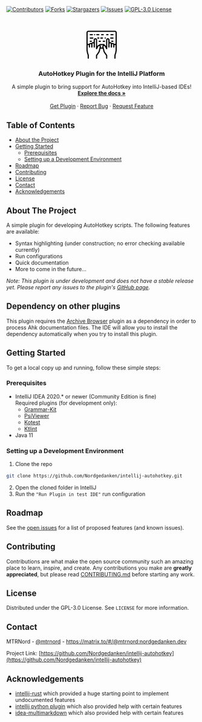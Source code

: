 <!-- PROJECT SHIELDS -->
[![Contributors][contributors-shield]][contributors-url]
[![Forks][forks-shield]][forks-url]
[![Stargazers][stars-shield]][stars-url]
[![Issues][issues-shield]][issues-url]
[![GPL-3.0 License][license-shield]][license-url]



<!-- PROJECT LOGO -->
<br />
<p align="center">
  <a href="https://github.com/Nordgedanken/intellij-autohotkey">
    <img src="src/main/resources/META-INF/pluginIcon.svg" alt="Logo" width="80" height="80">
  </a>

  <h3 align="center">AutoHotkey Plugin for the IntelliJ Platform</h3>

  <p align="center">
    A simple plugin to bring support for AutoHotkey into IntelliJ-based IDEs!
    <br />
    <a href="https://github.com/Nordgedanken/intellij-autohotkey"><strong>Explore the docs »</strong></a>
    <br />
    <br />
    <a href="https://plugins.jetbrains.com/plugin/13945-autohotkey-language">Get Plugin</a>
    ·
    <a href="https://github.com/Nordgedanken/intellij-autohotkey/issues">Report Bug</a>
    ·
    <a href="https://github.com/Nordgedanken/intellij-autohotkey/issues">Request Feature</a>
  </p>
</p>



<!-- TABLE OF CONTENTS -->
## Table of Contents
* [About the Project](#about-the-project)
  <!--* [Built With](#built-with)-->
* [Getting Started](#getting-started)
  * [Prerequisites](#prerequisites)
  * [Setting up a Development Environment](#setting-up-a-development-environment)
* [Roadmap](#roadmap)
* [Contributing](#contributing)
* [License](#license)
* [Contact](#contact)
* [Acknowledgements](#acknowledgements)



<!-- ABOUT THE PROJECT -->
## About The Project
<!-- Plugin description -->
A simple plugin for developing AutoHotkey scripts. The following features are available:

- Syntax highlighting (under construction; no error checking available currently)
- Run configurations
- Quick documentation
- More to come in the future...

<p><i>Note: This plugin is under development and does not have a stable release yet. Please report any issues to the plugin's <a href="https://github.com/Nordgedanken/intellij-autohotkey/issues">GitHub page</a>.</i></p>
<!-- Plugin description end -->

<!-- [![Plugin Screenshot][product-screenshot]](https://plugins.jetbrains.com/plugin/13945-autohotkey-language) -->


## Dependency on other plugins
This plugin requires the [Archive Browser](https://plugins.jetbrains.com/plugin/9491-archive-browser) plugin as a dependency in order to process Ahk documentation files. The IDE will allow you to install the dependency automatically when you try to install this plugin.

<!-- GETTING STARTED -->
## Getting Started
To get a local copy up and running, follow these simple steps:

### Prerequisites
* IntelliJ IDEA 2020.* or newer (Community Edition is fine)  
  Required plugins (for development only):
  - [Grammar-Kit](https://plugins.jetbrains.com/plugin/6606-grammar-kit)
  - [PsiViewer](https://plugins.jetbrains.com/plugin/227-psiviewer)
  - [Kotest](https://plugins.jetbrains.com/plugin/14080-kotest)
  - [Ktlint](https://plugins.jetbrains.com/plugin/15057-ktlint-unofficial-)
* Java 11

### Setting up a Development Environment
1. Clone the repo
```sh
git clone https://github.com/Nordgedanken/intellij-autohotkey.git
```
2. Open the cloned folder in IntelliJ
3. Run the `"Run Plugin in test IDE"` run configuration


<!-- USAGE EXAMPLES
## Usage

Use this space to show useful examples of how a project can be used. Additional screenshots, code examples and demos work well in this space. You may also link to more resources.

_For more examples, please refer to the [Documentation](https://example.com)_

-->

<!-- ROADMAP -->
## Roadmap
See the [open issues](https://github.com/Nordgedanken/intellij-autohotkey/issues) for a list of proposed features (and known issues).



<!-- CONTRIBUTING -->
## Contributing
Contributions are what make the open source community such an amazing place to learn, inspire, and create. Any contributions you make are **greatly appreciated**, but please read [CONTRIBUTING.md](CONTRIBUTING.md) before starting any work.



<!-- LICENSE -->
## License
Distributed under the GPL-3.0 License. See `LICENSE` for more information.



<!-- CONTACT -->
## Contact
MTRNord - [@mtrnord](https://github.com/mtrnord) - https://matrix.to/#/@mtrnord:nordgedanken.dev

Project Link: [https://github.com/Nordgedanken/intellij-autohotkey](https://github.com/Nordgedanken/intellij-autohotkey)



<!-- ACKNOWLEDGEMENTS -->
## Acknowledgements
* [intellij-rust](https://github.com/intellij-rust/intellij-rust) which provided a huge starting point to implement undocumented features
* [intellij python plugin](https://github.com/JetBrains/intellij-community/tree/master/python) which also provided help with certain features
* [idea-multimarkdown](https://github.com/vsch/idea-multimarkdown) which also provided help with certain features




<!-- MARKDOWN LINKS & IMAGES -->
<!-- https://www.markdownguide.org/basic-syntax/#reference-style-links -->
[contributors-shield]: https://img.shields.io/github/contributors/Nordgedanken/intellij-autohotkey.svg?style=flat-square
[contributors-url]: https://github.com/Nordgedanken/intellij-autohotkey/graphs/contributors
[forks-shield]: https://img.shields.io/github/forks/Nordgedanken/intellij-autohotkey.svg?style=flat-square
[forks-url]: https://github.com/Nordgedanken/intellij-autohotkey/network/members
[stars-shield]: https://img.shields.io/github/stars/Nordgedanken/intellij-autohotkey.svg?style=flat-square
[stars-url]: https://github.com/Nordgedanken/intellij-autohotkey/stargazers
[issues-shield]: https://img.shields.io/github/issues/Nordgedanken/intellij-autohotkey.svg?style=flat-square
[issues-url]: https://github.com/Nordgedanken/intellij-autohotkey/issues
[license-shield]: https://img.shields.io/github/license/Nordgedanken/intellij-autohotkey.svg?style=flat-square
[license-url]: https://github.com/Nordgedanken/intellij-autohotkey/blob/master/LICENSE
[product-screenshot]: images/screenshot.png
